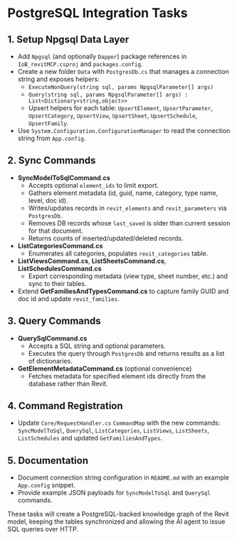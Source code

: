 # PostgreSQL Integration Tasks

## 1. Setup Npgsql Data Layer
- Add `Npgsql` (and optionally `Dapper`) package references in `IoB_revitMCP.csproj` and `packages.config`.
- Create a new folder `Data` with `PostgresDb.cs` that manages a connection string and exposes helpers:
  - `ExecuteNonQuery(string sql, params NpgsqlParameter[] args)`
  - `Query(string sql, params NpgsqlParameter[] args) : List<Dictionary<string,object>>`
  - Upsert helpers for each table: `UpsertElement`, `UpsertParameter`, `UpsertCategory`, `UpsertView`, `UpsertSheet`, `UpsertSchedule`, `UpsertFamily`.
- Use `System.Configuration.ConfigurationManager` to read the connection string from `App.config`.

## 2. Sync Commands
- **SyncModelToSqlCommand.cs**
  - Accepts optional `element_ids` to limit export.
  - Gathers element metadata (id, guid, name, category, type name, level, doc id).
  - Writes/updates records in `revit_elements` and `revit_parameters` via `PostgresDb`.
  - Removes DB records whose `last_saved` is older than current session for that document.
  - Returns counts of inserted/updated/deleted records.
- **ListCategoriesCommand.cs**
  - Enumerates all categories, populates `revit_categories` table.
- **ListViewsCommand.cs**, **ListSheetsCommand.cs**, **ListSchedulesCommand.cs**
  - Export corresponding metadata (view type, sheet number, etc.) and sync to their tables.
- Extend **GetFamiliesAndTypesCommand.cs** to capture family GUID and doc id and update `revit_families`.

## 3. Query Commands
- **QuerySqlCommand.cs**
  - Accepts a SQL string and optional parameters.
  - Executes the query through `PostgresDb` and returns results as a list of dictionaries.
- **GetElementMetadataCommand.cs** (optional convenience)
  - Fetches metadata for specified element ids directly from the database rather than Revit.

## 4. Command Registration
- Update `Core/RequestHandler.cs` `CommandMap` with the new commands: `SyncModelToSql`, `QuerySql`, `ListCategories`, `ListViews`, `ListSheets`, `ListSchedules` and updated `GetFamiliesAndTypes`.

## 5. Documentation
- Document connection string configuration in `README.md` with an example `App.config` snippet.
- Provide example JSON payloads for `SyncModelToSql` and `QuerySql` commands.

These tasks will create a PostgreSQL-backed knowledge graph of the Revit model, keeping the tables synchronized and allowing the AI agent to issue SQL queries over HTTP.
